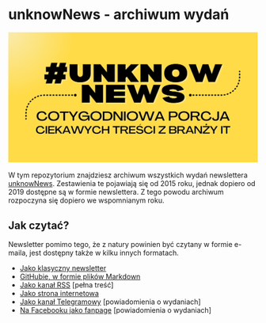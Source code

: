 # unknowNews - archiwum wydań
![Newsletter unknowNews - autor: Jakub 'unknow' Mrugalski](assets/unknowNews-cover.png)

W tym repozytorium znajdziesz archiwum wszystkich wydań newslettera [unknowNews](https://unknow.news). Zestawienia te pojawiają się od 2015 roku, jednak dopiero od 2019 dostępne są w formie newslettera. Z tego powodu archiwum rozpoczyna się dopiero we wspomnianym roku.

## Jak czytać?
Newsletter pomimo tego, że z natury powinien być czytany w formie e-maila, jest dostępny także w kilku innych formatach.
- [Jako klasyczny newsletter](https://unknow.news)
- [GitHubie, w formie plików Markdown](/wydania/)
- [Jako kanał RSS](https://news.mrugalski.pl/rss) [pełna treść]
- [Jako strona internetowa](https://news.mrugalski.pl)
- [Jako kanał Telegramowy](https://t.me/unknownews_newsletter) [powiadomienia o wydaniach]
- [Na Facebooku jako fanpage](https://www.facebook.com/UWTEAM.org/) [powiadomienia o wydaniach]

